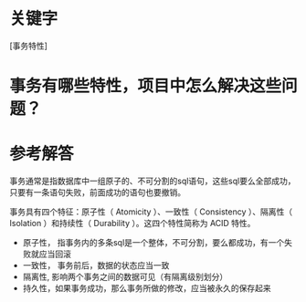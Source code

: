 # 关键字

[事务特性]

# 事务有哪些特性，项目中怎么解决这些问题？

# 参考解答
事务通常是指数据库中一组原子的、不可分割的sql语句，这些sql要么全部成功，只要有一条语句失败，前面成功的语句也要撤销。

事务具有四个特征：原子性（ Atomicity ）、一致性（ Consistency ）、隔离性（ Isolation ）和持续性（ Durability ）。这四个特性简称为 ACID 特性。 

* 原子性， 指事务内的多条sql是一个整体，不可分割，要么都成功，有一个失败就应当回滚
* 一致性， 事务前后，数据的状态应当一致
* 隔离性, 影响两个事务之间的数据可见（有隔离级别划分）
* 持久性，如果事务成功，那么事务所做的修改，应当被永久的保存起来


